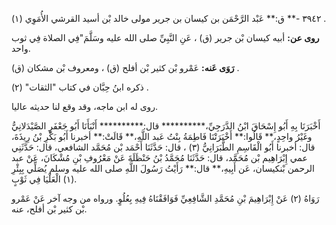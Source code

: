 ٣٩٤٢ -** ق:** عَبْد الرَّحْمَن بن كيسان بن جرير مولى خالد بْن أسيد القرشي الأُمَوِي (١) .

**روى عن:** أبيه كيسان بْن جرير (ق) ، عَنِ النَّبِيِّ صلى الله عليه وسَلَّمَ"فِي الصلاة فِي ثوب واحد.

**رَوَى عَنه:** عَمْرو بْن كثير بْن أفلح (ق) ، ومعروف بْن مشكان (ق) .

ذكره ابنُ حِبَّان في كتاب "الثقات" (٢) .

روى له ابن ماجه، وقد وقع لنا حديثه عاليا.

أَخْبَرَنَا بِهِ أَبُو إِسْحَاقَ ابْنُ الدَّرَجِيِّ،********** قال:********** أَنْبَأَنَا أَبُو جَعْفَرٍ الصَّيْدَلانِيُّ وغَيْرُ واحِدٍ،** قَالُوا:** أَخْبَرَتْنَا فَاطِمَةُ بِنْتُ عَبد اللَّهِ،** قَالَتْ:** أخبرنا أَبُو بَكْرِ بْنُ رِيذَةَ، قال: أخبرنا أَبُو الْقَاسِمِ الطَّبَرَانِيُّ (٣) ، قال: حَدَّثَنَا أَحْمَد بْن مُحَمَّد الشافعي، قال: حَدَّثَنِي عمي إِبْرَاهِيم بْن مُحَمَّد، قال: حَدَّثَنَا مُحَمَّدُ بْنُ حَنْظَلَةَ عَنْ مَعْرُوفِ بْنِ مُشْكَانَ، عَنْ عبد الرحمن بْنكيسان، عَن أَبِيهِ،** قال:** رَأَيْتُ رَسُولَ اللَّهِ صلى الله عليه وسلم يُصَلِّي بِبِئْرِ (١) الْعَلْيَا فِي ثَوْبٍ.

رَوَاهُ (٢) عَنْ إِبْرَاهِيمَ بْنِ مُحَمَّدِ الشَّافِعِيِّ فَوَافَقْنَاهُ فِيهِ بِعُلُوٍ. ورواه من وجه آخر عَنْ عَمْرو بْن كثير بْن أفلح، عنه.